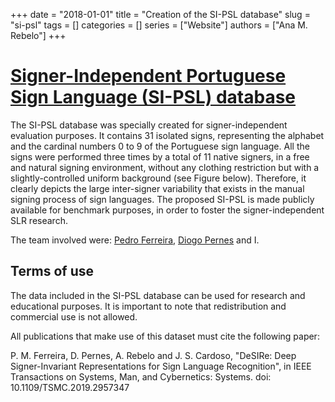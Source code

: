 +++
date = "2018-01-01"
title = "Creation of the SI-PSL database"
slug = "si-psl"
tags = []
categories = []
series = ["Website"]
authors = ["Ana M. Rebelo"]
+++

# [Signer-Independent Portuguese Sign Language (SI-PSL) database](https://github.com/pmmf/SI-PSL)

The SI-PSL database was specially created for signer-independent evaluation purposes. It contains 31 isolated signs, representing the alphabet and the cardinal numbers 0 to 9 of the Portuguese sign language. All the signs were performed three times by a total of 11 native signers, in a free and natural signing environment, without any clothing restriction but with a slightly-controlled uniform background (see Figure below). Therefore, it clearly depicts the large inter-signer variability that exists in the manual signing process of sign languages. The proposed SI-PSL is made publicly available for benchmark purposes, in order to foster the signer-independent SLR research.

The team involved were: [Pedro Ferreira](https://github.com/pmmf/), [Diogo Pernes](http://vcmi.inesctec.pt/members/diogo-pernes) and I.

## Terms of use
The data included in the SI-PSL database can be used for research and educational purposes. It is important to note that redistribution and commercial use is not allowed.

All publications that make use of this dataset must cite the following paper:

P. M. Ferreira, D. Pernes, A. Rebelo and J. S. Cardoso, "DeSIRe: Deep Signer-Invariant Representations for Sign Language Recognition", in IEEE Transactions on Systems, Man, and Cybernetics: Systems. doi: 10.1109/TSMC.2019.2957347
